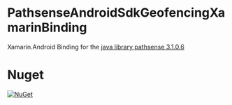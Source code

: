 # PathsenseAndroidSdkGeofencingXamarinBinding
Xamarin.Android Binding for the [java library pathsense 3.1.0.6](https://github.com/pathsense/pathsense-samples-android)


# Nuget
[![NuGet](https://img.shields.io/nuget/v/Pathsense.Location.Android.Eddy.svg?maxAge=2592001)](https://www.nuget.org/packages/Pathsense.Location.Android.Eddy/)
